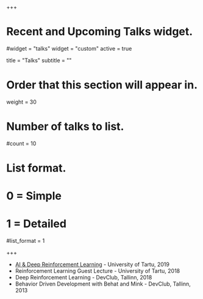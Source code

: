 +++
# Recent and Upcoming Talks widget.
#widget = "talks"
widget = "custom"
active = true

title = "Talks"
subtitle = ""

# Order that this section will appear in.
weight = 30

# Number of talks to list.
#count = 10

# List format.
#   0 = Simple
#   1 = Detailed
#list_format = 1

+++

- [AI & Deep Reinforcement Learning](http://bit.ly/ai_and_drl) - University of Tartu, 2019
- Reinforcement Learning Guest Lecture - University of Tartu, 2018
- Deep Reinforcement Learning - DevClub, Tallinn, 2018
- Behavior Driven Development with Behat and Mink - DevClub, Tallinn, 2013
